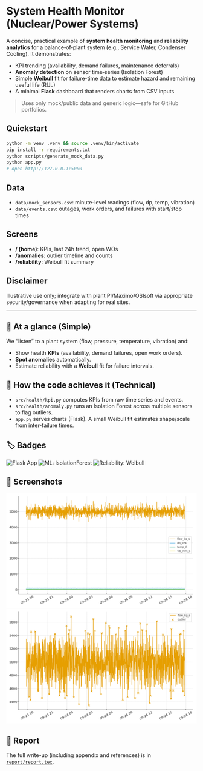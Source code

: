 # System Health Monitor (Nuclear/Power Systems)

A concise, practical example of **system health monitoring** and **reliability analytics** for a balance‑of‑plant system (e.g., Service Water, Condenser Cooling). It demonstrates:
- KPI trending (availability, demand failures, maintenance deferrals)
- **Anomaly detection** on sensor time‑series (Isolation Forest)
- Simple **Weibull** fit for failure-time data to estimate hazard and remaining useful life (RUL)
- A minimal **Flask** dashboard that renders charts from CSV inputs

> Uses only mock/public data and generic logic—safe for GitHub portfolios.

## Quickstart
```bash
python -m venv .venv && source .venv/bin/activate
pip install -r requirements.txt
python scripts/generate_mock_data.py
python app.py
# open http://127.0.0.1:5000
```

## Data
- `data/mock_sensors.csv`: minute-level readings (flow, dp, temp, vibration)
- `data/events.csv`: outages, work orders, and failures with start/stop times

## Screens
- **/ (home)**: KPIs, last 24h trend, open WOs
- **/anomalies**: outlier timeline and counts
- **/reliability**: Weibull fit summary

## Disclaimer
Illustrative use only; integrate with plant PI/Maximo/OSIsoft via appropriate security/governance when adapting for real sites.



---

## 👀 At a glance (Simple)
We “listen” to a plant system (flow, pressure, temperature, vibration) and:
- Show health **KPIs** (availability, demand failures, open work orders).
- **Spot anomalies** automatically.
- Estimate reliability with a **Weibull** fit for failure intervals.

## 🧠 How the code achieves it (Technical)
- `src/health/kpi.py` computes KPIs from raw time series and events.
- `src/health/anomaly.py` runs an Isolation Forest across multiple sensors to flag outliers.
- `app.py` serves charts (Flask). A small Weibull fit estimates shape/scale from inter-failure times.

## 🏷️ Badges
![Flask App](https://img.shields.io/badge/Flask-Server-ff69b4)
![ML: IsolationForest](https://img.shields.io/badge/ML-IsolationForest-blueviolet)
![Reliability: Weibull](https://img.shields.io/badge/Reliability-Weibull-green)

## 📸 Screenshots
<img src="outputs_last24.png" width="720" alt="Last-24h trend"/>
<br>
<img src="outputs_anomalies.png" width="720" alt="Anomaly view"/>

## 📄 Report
The full write-up (including appendix and references) is in [`report/report.tex`](report/report.tex).
